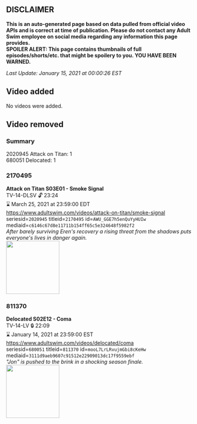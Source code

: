 ## DISCLAIMER
**This is an auto-generated page based on data pulled from official video APIs and is correct at time of publication. Please do not contact any Adult Swim employee on social media regarding any information this page provides.**  
**SPOILER ALERT: This page contains thumbnails of full episodes/shorts/etc. that might be spoilery to you. YOU HAVE BEEN WARNED.**  

_Last Update: January 15, 2021 at 00:00:26 EST_
## Video added
No videos were added.  
## Video removed
### Summary
2020945 Attack on Titan: 1  
680051 Delocated: 1  
### 2170495
**Attack on Titan S03E01 - Smoke Signal**  
TV-14-DLSV 🔓 23:24  
⌛ March 25, 2021 at 23:59:00 EDT  
https://www.adultswim.com/videos/attack-on-titan/smoke-signal  
seriesid=`2020945` titleid=`2170495` id=`AWU_GGE7h5enQuYyHUIw` mediaid=`c6146c67d8e11711b154ff65c5e324648f5982f2`  
_After barely surviving Eren's recovery a rising threat from the shadows puts everyone's lives in danger again._  
<a href="https://media.cdn.adultswim.com/uploads/20200225/thumbnails/2_202251633300-attackontitan_038_dup-20180816.jpg"><img src="https://media.cdn.adultswim.com/uploads/20200225/thumbnails/2_202251633300-attackontitan_038_dup-20180816.jpg" height="144px" /></a>
### 811370
**Delocated S02E12 - Coma**  
TV-14-LV 🔒 22:09  
⌛ January 14, 2021 at 23:59:00 EST  
https://www.adultswim.com/videos/delocated/coma  
seriesid=`680051` titleid=`811370` id=`mooL7LrLRvujmGbi8cKeHw` mediaid=`3111d9aeb9607c91512e22909013dc17f9559ebf`  
_"Jon" is pushed to the brink in a shocking season finale._  
<a href="https://media.cdn.adultswim.com/uploads/20200303/thumbnails/2_2033144510-delocated_212.jpg"><img src="https://media.cdn.adultswim.com/uploads/20200303/thumbnails/2_2033144510-delocated_212.jpg" height="144px" /></a>
